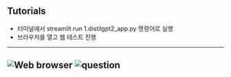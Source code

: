 ## Tutorials

- 터미널에서 streamlit run 1.distilgpt2_app.py 명령어로 실행
- 브라우저를 열고 웹 테스트 진행

--------------

![Web browser](https://github.com/user-attachments/assets/6a09a914-cb24-49e8-9bcd-fdf3a5c40786)
![question](https://github.com/user-attachments/assets/068d37ec-3237-4ebc-9786-9e33deb78d04)
--------------
